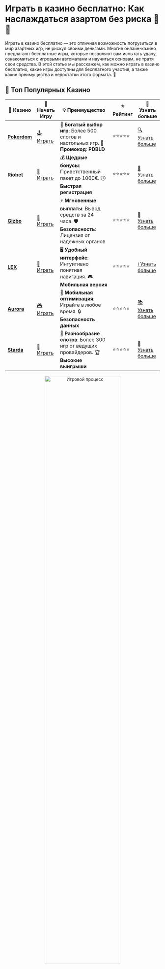 # Играть в казино бесплатно: Как наслаждаться азартом без риска 💸🎰

Играть в казино бесплатно — это отличная возможность погрузиться в мир азартных игр, не рискуя своими деньгами. Многие онлайн-казино предлагают бесплатные игры, которые позволяют вам испытать удачу, ознакомиться с игровыми автоматами и научиться основам, не тратя свои средства. В этой статье мы расскажем, как можно играть в казино бесплатно, какие игры доступны для бесплатного участия, а также какие преимущества и недостатки этого формата. 🎉

## 🌟 Топ Популярных Казино

| 🎲 **Казино** | 🔗 **Начать Игру** | 💡 **Преимущество** | ⭐ **Рейтинг** | 🔗 **Узнать больше** |
|--------------|---------------------|---------------------|----------------|----------------------|
| [**Pokerdom**](https://brandplay.link/4k77v2yx) | [🕹️ Играть](https://brandplay.link/4k77v2yx) | 🎉 **Богатый выбор игр**: Более 500 слотов и настольных игр. 🎁 **Промокод**: **PDBLD** | ⭐⭐⭐⭐⭐ | [🔍 Узнать больше](https://brandplay.link/4k77v2yx) |
| [**Riobet**](https://brandplay.link/7xBLTPyj) | [🎰 Играть](https://brandplay.link/7xBLTPyj) | 💰 **Щедрые бонусы**: Приветственный пакет до 1000€. 🕒 **Быстрая регистрация** | ⭐⭐⭐⭐⭐ | [📖 Узнать больше](https://brandplay.link/7xBLTPyj) |
| [**Gizbo**](https://brandplay.link/bprXw4YV) | [🎲 Играть](https://brandplay.link/bprXw4YV) | ⚡ **Мгновенные выплаты**: Вывод средств за 24 часа. 🛡️ **Безопасность**: Лицензия от надежных органов | ⭐⭐⭐⭐⭐ | [📝 Узнать больше](https://brandplay.link/bprXw4YV) |
| [**LEX**](https://brandplay.link/zW4hdDFV) | [🤑 Играть](https://brandplay.link/zW4hdDFV) | 🖥️ **Удобный интерфейс**: Интуитивно понятная навигация. 🎮 **Мобильная версия** | ⭐⭐⭐⭐⭐ | [ℹ️ Узнать больше](https://brandplay.link/zW4hdDFV) |
| [**Aurora**](https://10trafic-stat2.com/click/668546556bcc6313411604bd/6766/13032/subaccount) | [🎮 Играть](https://10trafic-stat2.com/click/668546556bcc6313411604bd/6766/13032/subaccount) | 📱 **Мобильная оптимизация**: Играйте в любое время. 🔒 **Безопасность данных** | ⭐⭐⭐⭐⭐ | [📚 Узнать больше](https://10trafic-stat2.com/click/668546556bcc6313411604bd/6766/13032/subaccount) |
| [**Starda**](https://brandplay.link/fB7xwRFL) | [🎯 Играть](https://brandplay.link/fB7xwRFL) | 🎰 **Разнообразие слотов**: Более 300 игр от ведущих провайдеров. 🏆 **Высокие выигрыши** | ⭐⭐⭐⭐⭐ | [🔎 Узнать больше](https://brandplay.link/fB7xwRFL) |

<div align="center">
    <img src="https://i.pinimg.com/originals/1d/b3/25/1db325483acbe642c6d4e6fdd73a4988.gif" alt="Игровой процесс" width="70%">
</div>

## 💎 Лучшие Бонусы и Акции

| 🎲 **Казино** | 🔗 **Начать Игру** | 💡 **Преимущество** | ⭐ **Рейтинг** | 🔗 **Узнать больше** |
|--------------|---------------------|---------------------|----------------|----------------------|
| [**Kometa**](https://brandplay.link/8ZymQJV8) | [🎰 Играть](https://brandplay.link/8ZymQJV8) | 🎁 **Эксклюзивные бонусы**: Регулярные акции и промо. 🔄 **Программы лояльности** | ⭐⭐⭐⭐☆ | [🔍 Узнать больше](https://brandplay.link/8ZymQJV8) |
| [**R7**](https://brandplay.link/bMd3Yjsw) | [🕹️ Играть](https://brandplay.link/bMd3Yjsw) | 🕒 **Круглосуточная поддержка**: Всегда на связи. 💸 **Высокие лимиты** | ⭐⭐⭐⭐☆ | [📖 Узнать больше](https://brandplay.link/bMd3Yjsw) |
| [**7K**](https://brandplay.link/BvQyFShp) | [🎲 Играть](https://brandplay.link/BvQyFShp) | 🌟 **Эксклюзивные бонусы**: Только для VIP игроков. 🎉 **Сезонные акции** | ⭐⭐⭐⭐☆ | [📝 Узнать больше](https://brandplay.link/BvQyFShp) |
| [**Kent**](https://brandplay.link/Fv2WP3js) | [🤑 Играть](https://brandplay.link/Fv2WP3js) | 📈 **Высокий RTP**: Более 98%. 💼 **Профессиональная поддержка** | ⭐⭐⭐⭐☆ | [ℹ️ Узнать больше](https://brandplay.link/Fv2WP3js) |
| [**1Xslots**](https://brandplay.link/hSB1khtr) | [🎮 Играть](https://brandplay.link/hSB1khtr) | 🎉 **Множество акций**: Еженедельные бонусы и турниры. 🛡️ **Безопасность** | ⭐⭐⭐⭐☆ | [📚 Узнать больше](https://brandplay.link/hSB1khtr) |
| [**Gama**](https://brandplay.link/j6NMKsDz) | [🎯 Играть](https://brandplay.link/j6NMKsDz) | 🔍 **Интуитивный интерфейс**: Легкость использования. 🏅 **Престижные турниры** | ⭐⭐⭐⭐☆ | [🔎 Узнать больше](https://brandplay.link/j6NMKsDz) |

<div align="center">
    <img src="https://i.pinimg.com/originals/1d/b3/25/1db325483acbe642c6d4e6fdd73a4988.gif" alt="Игровой процесс" width="70%">
</div>

## 🚀 Быстрые Выигрыши и Поддержка

| 🎲 **Казино** | 🔗 **Начать Игру** | 💡 **Преимущество** | ⭐ **Рейтинг** | 🔗 **Узнать больше** |
|--------------|---------------------|---------------------|----------------|----------------------|
| [**Onion**](https://brandplay.link/zBGRVpQ9) | [🎰 Играть](https://brandplay.link/zBGRVpQ9) | 🤑 **Низкие ставки**: Идеально для начинающих. 🔄 **Быстрые выводы** | ⭐⭐⭐⭐☆ | [🔍 Узнать больше](https://brandplay.link/zBGRVpQ9) |
| [**Чемпион**](https://temon-gter.cfd/go/lRq?p80412p304504pcc44t17455) | [🕹️ Играть](https://temon-gter.cfd/go/lRq?p80412p304504pcc44t17455) | 🏅 **Лояльная программа**: Награды за активность. 🎁 **Ежемесячные бонусы** | ⭐⭐⭐⭐☆ | [📖 Узнать больше](https://temon-gter.cfd/go/lRq?p80412p304504pcc44t17455) |
| [**Vavada**](https://vavadapartner.pro/?promo=ea5c9275-6854-4505-94fc-95ab18221945-linkb2) | [🎲 Играть](https://vavadapartner.pro/?promo=ea5c9275-6854-4505-94fc-95ab18221945-linkb2) | 🚀 **Быстрая регистрация**: Начните играть мгновенно. 🔐 **Безопасные транзакции** | ⭐⭐⭐⭐☆ | [📝 Узнать больше](https://vavadapartner.pro/?promo=ea5c9275-6854-4505-94fc-95ab18221945-linkb2) |
| [**Friends**](https://gofriends.kim/linkb2) | [🤑 Играть](https://gofriends.kim/linkb2) | 🤝 **Социальные игры**: Играйте с друзьями. 🌐 **Мультиплатформенность** | ⭐⭐⭐⭐☆ | [ℹ️ Узнать больше](https://gofriends.kim/linkb2) |
| [**1WIN**](https://brandplay.link/smXVpBbG) | [🎮 Играть](https://brandplay.link/smXVpBbG) | 🏆 **Спортивные ставки**: Широкий выбор видов спорта. 💵 **Высокие коэффициенты** | ⭐⭐⭐⭐☆ | [📚 Узнать больше](https://brandplay.link/smXVpBbG) |
| [**Drip**](https://drp-ircp01.com/c07e6a3db) | [🎯 Играть](https://drp-ircp01.com/c07e6a3db) | 🌐 **Инновационные игры**: Новейшие игровые технологии. 🛡️ **Высокая безопасность** | ⭐⭐⭐⭐☆ | [🔎 Узнать больше](https://drp-ircp01.com/c07e6a3db) |
| [**JoyCasino**](https://rpc30.call2me.pro/?/ru/registration?apkpop=0&partner=p24970p3291217pc98f) | [🎰 Играть](https://rpc30.call2me.pro/?/ru/registration?apkpop=0&partner=p24970p3291217pc98f) | 🎁 **Приятные бонусы**: Ежедневные акции и подарки. 🕹️ **Разнообразие игр** | ⭐⭐⭐⭐☆ | [🔍 Узнать больше](https://rpc30.call2me.pro/?/ru/registration?apkpop=0&partner=p24970p3291217pc98f) |

<div align="center">
    <img src="https://i.pinimg.com/originals/1d/b3/25/1db325483acbe642c6d4e6fdd73a4988.gif" alt="Игровой процесс" width="70%">
</div>
---

✨ **Выбирайте лучшее казино для себя и наслаждайтесь игрой! Удачи!** ✨

## Что значит "играть в казино бесплатно"? 🎲

Когда мы говорим о бесплатной игре в казино, это означает, что вы можете играть на виртуальные деньги или в демо-режиме, без необходимости делать реальные ставки. Такие игры предоставляют все возможности для развлечения, но выигрыши не могут быть переведены в реальные деньги. Этот формат идеально подходит для новичков или тех, кто хочет протестировать различные игры без риска потерять деньги.

### Виды бесплатных игр в казино 🎮

1. **Демо-режимы** 🎰

Большинство онлайн-казино предлагают демо-версии своих игровых автоматов. В этих играх используются виртуальные кредиты, которые можно тратить на вращение барабанов, но они не имеют реальной стоимости. Демонстрационные версии дают возможность познакомиться с механиками игры, бонусными функциями и интерфейсом казино.

2. **Бесплатные турниры** 🏆

Некоторые онлайн-казино проводят бесплатные турниры с участием игроков, где можно соревноваться за призы, не делая ставок. Турниры обычно проводятся на слотах или других играх и позволяют игрокам выигрывать виртуальные кредиты, которые могут быть использованы в дальнейших играх.

3. **Бонусы за регистрацию** 🎁

Многие казино предоставляют бонусы за регистрацию, которые можно использовать для бесплатной игры. Это могут быть бонусные средства или фриспины, которые позволяют вам играть на реальные деньги, не внося депозит. Несмотря на то, что такие бонусы требуют регистрации, они являются отличным способом начать играть бесплатно.

4. **Бонусы без депозита** 💥

Некоторые казино предлагают бездепозитные бонусы, которые могут быть использованы для бесплатной игры на реальных ставках. Например, вам могут предоставить деньги или фриспины, которые можно использовать в демо-режимах или на реальных ставках в зависимости от условий казино.

## Как начать играть бесплатно в казино? 🏁

1. **Выберите казино** 🎰

Прежде всего, выберите онлайн-казино, которое предлагает бесплатные игры или демо-режимы. Множество платформ предоставляют доступ к бесплатным слотам и настольным играм, таким как рулетка или блэкджек.

2. **Регистрация в казино** 📝

Для игры в демо-режиме или получения бонусов за регистрацию вам нужно будет создать учетную запись. Процесс регистрации обычно занимает всего пару минут и требует от вас указания основных данных, таких как имя, электронная почта и пароль.

3. **Выберите игру** 🎮

После регистрации или на главной странице казино выберите игру, в которую хотите сыграть. Почти все казино предлагают бесплатные версии популярных слотов, рулеток, покера и других игр.

4. **Наслаждайтесь игрой** 🎉

После того как выбрали игру, начните играть, используя виртуальные кредиты. Важно помнить, что выигрыши в бесплатных играх не могут быть переведены в реальные деньги, но это отличная возможность познакомиться с механиками игры и освоиться в казино.

## Преимущества игры в казино бесплатно 💡

### 1. **Никаких финансовых рисков** 💸

Основным преимуществом игры бесплатно является отсутствие финансовых рисков. Вы можете наслаждаться процессом без страха потерять деньги, а также освоиться в мире азартных игр, не рискуя своим капиталом.

### 2. **Обучение и практика** 🎓

Бесплатные игры — это отличная возможность для новичков научиться играть и разобраться в правилах различных игр. Не нужно беспокоиться о ставках или неудачных хода — вы можете спокойно тренироваться и улучшать свои навыки.

### 3. **Без необходимости депозита** 💵

В отличие от игр на реальные деньги, бесплатные игры не требуют внесения депозита. Вы можете начать играть сразу, не затрачивая ни копейки.

### 4. **Доступ к всем функциям игр** ⚡

Бесплатные версии игр часто предлагают все те же функции, что и платные версии. Вы можете испытать бонусные раунды, фриспины, различные виды ставок и другие особенности игры, не тратя реальные деньги.

## Недостатки игры в казино бесплатно ⚠️

### 1. **Отсутствие реальных выигрышей** 🏆

Основной минус игры бесплатно — это невозможность выиграть реальные деньги. Все выигрыши в демо-режимах остаются виртуальными и не могут быть выведены на ваш реальный счет.

### 2. **Ограниченные возможности** 🔒

Некоторые казино могут ограничить доступ к бесплатным играм для новых игроков или предложить бесплатные игры только на определенные игры или автоматы. Это может ограничить ваш выбор.

### 3. **Время на регистрацию и проверку** ⏳

Для получения бонусов за регистрацию и участия в бесплатных играх вам необходимо зарегистрироваться в казино и подтвердить свою учетную запись. Это может занять некоторое время.

## Игры для бесплатной игры в казино 🎲

1. **Игровые автоматы** 🎰

Большинство казино предлагает бесплатные версии популярных игровых автоматов, включая такие слоты, как Book of Ra, Starburst и другие.

2. **Рулетка** 🎡

Рулетка — одна из самых популярных игр в казино. Множество онлайн-казино предоставляют бесплатные версии этой игры, где вы можете ставить на разные числа и цвета без риска.

3. **Блэкджек** ♠️

Блэкджек — это классическая карточная игра, доступная в демо-режиме в большинстве онлайн-казино. Вы можете играть против дилера, не рискуя своими деньгами.

4. **Покер** ♣️

Если вы хотите попробовать свои силы в покере, многие казино предлагают бесплатные покерные игры для практики и тренировки.

## Заключение

Игра в казино бесплатно — это отличный способ начать знакомство с азартными играми, не рискуя деньгами. Бесплатные игры, демо-режимы и бонусы позволяют вам тренироваться, развивать навыки и просто наслаждаться процессом без финансовых рисков. Не забывайте, что бесплатная игра — это отличная возможность для новичков попробовать свои силы и понять, какие игры вам нравятся.

**Попробуйте играть бесплатно в казино и откройте для себя мир азартных игр без риска!** 🎉💰

